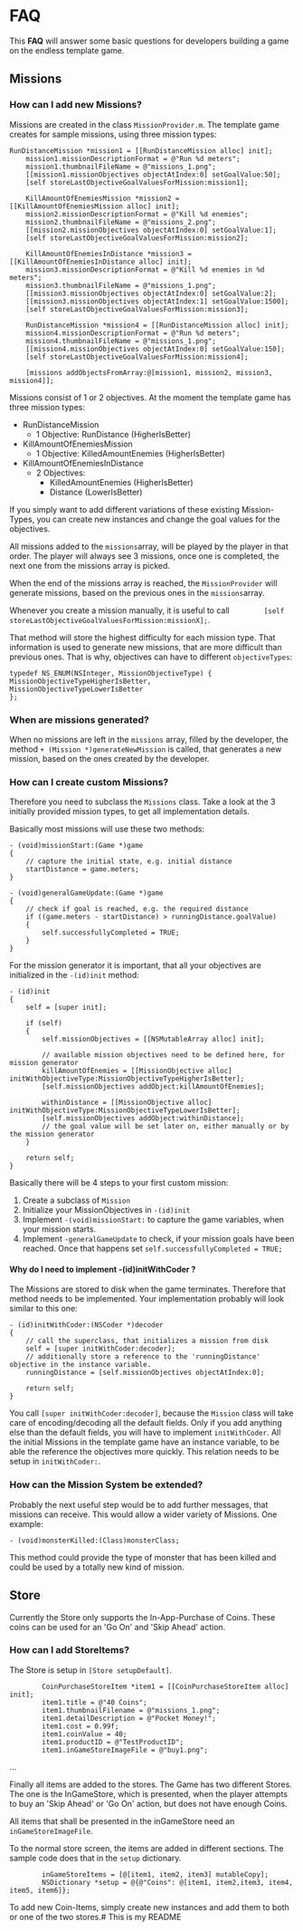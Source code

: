 # FAQ

This **FAQ** will answer some basic questions for developers building a game on the endless template game.

## Missions

### How can I add new Missions?

Missions are created in the class `MissionProvider.m`.
The template game creates for sample missions, using three mission types:

	RunDistanceMission *mission1 = [[RunDistanceMission alloc] init];
        mission1.missionDescriptionFormat = @"Run %d meters";
        mission1.thumbnailFileName = @"missions_1.png";
        [[mission1.missionObjectives objectAtIndex:0] setGoalValue:50];
        [self storeLastObjectiveGoalValuesForMission:mission1];
        
        KillAmountOfEnemiesMission *mission2 = [[KillAmountOfEnemiesMission alloc] init];
        mission2.missionDescriptionFormat = @"Kill %d enemies";
        mission2.thumbnailFileName = @"missions_2.png";
        [[mission2.missionObjectives objectAtIndex:0] setGoalValue:1];
        [self storeLastObjectiveGoalValuesForMission:mission2];
        
        KillAmountOfEnemiesInDistance *mission3 = [[KillAmountOfEnemiesInDistance alloc] init];
        mission3.missionDescriptionFormat = @"Kill %d enemies in %d meters";
        mission3.thumbnailFileName = @"missions_1.png";
        [[mission3.missionObjectives objectAtIndex:0] setGoalValue:2];
        [[mission3.missionObjectives objectAtIndex:1] setGoalValue:1500];
        [self storeLastObjectiveGoalValuesForMission:mission3];
        
        RunDistanceMission *mission4 = [[RunDistanceMission alloc] init];
        mission4.missionDescriptionFormat = @"Run %d meters";
        mission4.thumbnailFileName = @"missions_1.png";
        [[mission4.missionObjectives objectAtIndex:0] setGoalValue:150];
        [self storeLastObjectiveGoalValuesForMission:mission4];
        
        [missions addObjectsFromArray:@[mission1, mission2, mission3, mission4]];
 

Missions consist of 1 or 2 objectives.
At the moment the template game has three mission types:

* RunDistanceMission
	* 1 Objective: RunDistance (HigherIsBetter) 
* KillAmountOfEnemiesMission
	* 1 Objective: KilledAmountEnemies (HigherIsBetter)
* KillAmountOfEnemiesInDistance
	* 2 Objectives:
		* KilledAmountEnemies (HigherIsBetter)
		* Distance (LowerIsBetter)

If you simply want to add different variations of these existing Mission-Types, you can create new instances and change the goal values for the objectives.

All missions added to the `missions`array, will be played by the player in that order. The player will always see 3 missions, once one is completed, the next one from the missions array is picked.

When the end of the missions array is reached, the `MissionProvider` will generate missions, based on the previous ones in the `missions`array.

Whenever you create a mission manually, it is useful to call `        [self storeLastObjectiveGoalValuesForMission:missionX];`.

That method will store the highest difficulty for each mission type. That information is used to generate new missions, that are more difficult than previous ones. That is why, objectives can have to different `objectiveTypes`:
	
	typedef NS_ENUM(NSInteger, MissionObjectiveType) {
    MissionObjectiveTypeHigherIsBetter,
    MissionObjectiveTypeLowerIsBetter
	};

### When are missions generated?

When no missions are left in the `missions` array, filled by the developer, the method `+ (Mission *)generateNewMission` is called, that generates a new mission, based on the ones created by the developer.
		
		 
### How can I create custom Missions?

Therefore you need to subclass the `Missions` class. Take a look at the 3 initially provided mission types, to get all implementation details.

Basically most missions will use these two methods:

	- (void)missionStart:(Game *)game
	{
	    // capture the initial state, e.g. initial distance
	    startDistance = game.meters;
	}
	
	- (void)generalGameUpdate:(Game *)game
	{
	    // check if goal is reached, e.g. the required distance
	    if ((game.meters - startDistance) > runningDistance.goalValue)
	    {
	        self.successfullyCompleted = TRUE;
	    }
	}
	
For the mission generator it is important, that all your objectives are initialized in the `-(id)init` method:

	- (id)init
	{
	    self = [super init];
	    
	    if (self)
	    {
	        self.missionObjectives = [[NSMutableArray alloc] init];
	        
	        // available mission objectives need to be defined here, for mission generator
	        killAmountOfEnemies = [[MissionObjective alloc] initWithObjectiveType:MissionObjectiveTypeHigherIsBetter];
	        [self.missionObjectives addObject:killAmountOfEnemies];
	        
	        withinDistance = [[MissionObjective alloc] initWithObjectiveType:MissionObjectiveTypeLowerIsBetter];
	        [self.missionObjectives addObject:withinDistance];
	        // the goal value will be set later on, either manually or by the mission generator
	    }
	    
	    return self;
	}
	
	
Basically there will be 4 steps to your first custom mission:

1. Create a subclass of `Mission`
2. Initialize your MissionObjectives in `-(id)init`
3. Implement `-(void)missionStart:` to capture the game variables, when your mission starts.
4. Implement `-generalGameUpdate` to check, if your mission goals have been reached. Once that happens set `self.successfullyCompleted = TRUE;`	
#### Why do I need to implement -(id)initWithCoder ?

The Missions are stored to disk when the game terminates. Therefore that method needs to be implemented. Your implementation probably will look similar to this one:

	- (id)initWithCoder:(NSCoder *)decoder
	{
	    // call the superclass, that initializes a mission from disk
	    self = [super initWithCoder:decoder];
	    // additionally store a reference to the 'runningDistance' objective in the instance variable.
	    runningDistance = [self.missionObjectives objectAtIndex:0];
	    
	    return self;
	}
	
You call `[super initWithCoder:decoder]`, because the `Mission` class will take care of encoding/decoding all the default fields. Only if you add anything else than the default fields, you will have to implement `initWithCoder`. All the initial Missions in the template game have an instance variable, to be able the reference the objectives more quickly. This relation needs to be setup in `initWithCoder:`.

### How can the Mission System be extended?

Probably the next useful step would be to add further messages, that missions can receive. This would allow a wider variety of Missions.
One example:

	- (void)monsterKilled:(Class)monsterClass; 

This method could provide the type of monster that has been killed and could be used by a totally new kind of mission.



## Store

Currently the Store only supports the In-App-Purchase of Coins. These coins can be used for an 'Go On' and 'Skip Ahead' action.

### How can I add StoreItems?

The Store is setup in `[Store setupDefault]`.

	        CoinPurchaseStoreItem *item1 = [[CoinPurchaseStoreItem alloc] init];
	        item1.title = @"40 Coins";
	        item1.thumbnailFilename = @"missions_1.png";
	        item1.detailDescription = @"Pocket Money!";
	        item1.cost = 0.99f;
	        item1.coinValue = 40;
	        item1.productID = @"TestProductID";
	        item1.inGameStoreImageFile = @"buy1.png";
        
…

Finally all items are added to the stores.
The Game has two different Stores. The one is the InGameStore, which is presented, when the player attempts to buy an 'Skip Ahead' or 'Go On' action, but does not have enough Coins.

All items that shall be presented in the inGameStore need an `inGameStoreImageFile`.

To the normal store screen, the items are added in different sections.
The sample code does that in the `setup` dictionary.

	        inGameStoreItems = [@[item1, item2, item3] mutableCopy];
	        NSDictionary *setup = @{@"Coins": @[item1, item2,item3, item4, item5, item6]};

To add new Coin-Items, simply create new instances and add them to both or one of the two stores.# This is my README
